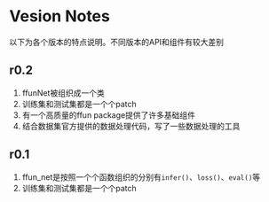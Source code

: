 # Vesion Notes  
以下为各个版本的特点说明。不同版本的API和组件有较大差别  

## r0.2  

1. ffunNet被组织成一个类  
2. 训练集和测试集都是一个个patch  
3. 有一个高质量的ffun package提供了许多基础组件  
4. 结合数据集官方提供的数据处理代码，写了一些数据处理的工具

## r0.1  

1. ffun_net是按照一个个函数组织的分别有`infer()`、`loss()`、`eval()`等  
2. 训练集和测试集都是一个个patch

